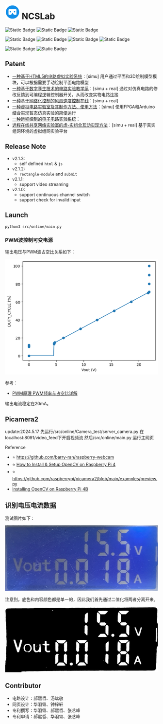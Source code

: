 # ![Alt Text](Img/logo.c5f1638c.png) NCSLab 

![Static Badge](https://img.shields.io/badge/Flask-3.0.3-000000?logo=flask)
![Static Badge](https://img.shields.io/badge/Three.js-_-000000?logo=three.js)
![Static Badge](https://img.shields.io/badge/OpenCV-4.6.0-5C3EE8?logo=opencv)

![Static Badge](https://img.shields.io/badge/Python-3.8.10-3776AB?logo=python)
![Static Badge](https://img.shields.io/badge/HTML5-_-E34F26?logo=html5)
![Static Badge](https://img.shields.io/badge/CSS3-_-1572B6?logo=css3)
![Static Badge](https://img.shields.io/badge/JavaScript-_-F7DF1E?logo=javascript)

![Static Badge](https://img.shields.io/badge/Raspberry_Pi-4B-A22846?logo=raspberrypi)
![Static Badge](https://img.shields.io/badge/Debian-12-A81D33?logo=debian)


## Patent

- [一种基于HTML5的电路虚拟实验系统](reference/patent/一种基于HTML5的电路虚拟实验系统.pdf)：[simu] 用户通过平面和3D绘制模型模块，可以根据需要手动绘制平面电路模型
- [一种基于数字孪生技术的电路实验教学系](reference/patent/一种基于数字孪生技术的电路实验教学系.pdf)：[simu + real] 通过对仿真电路的修改反馈到可编程逻辑控制器开关，从而改变实物电路连接
- [一种基于网络化控制的风扇速度控制在线](reference/patent/一种基于网络化控制的风扇速度控制在线.pdf)：[simu + real] 
- [一种虚拟电路实验室及其制作方法、使用方法](reference/patent/一种虚拟电路实验室及其制作方法、使用方法.pdf)：[simu] 使用FPGA和Arduino结合实现暂态仿真实验的简便运行
- [一种远程控制的电子电路实验系统](reference/patent/一种远程控制的电子电路实验系统.pdf)：
- [远程在线共享网络实验室的虚-实组合互动实现方法](reference/patent/远程在线共享网络实验室的虚-实组合互动实现方法.pdf)：[simu + real] 基于真实组网环境的虚拟组网实验平台


## Release Note

- v2.1.3: 
    - self defined `html` & `js`
- v2.1.2:
  - `rectangle-module` and `submit`
- v2.1.1:
  - support video streaming
- v2.1.0: 
  - support continuous channel switch
  - support check for invalid input


## Launch

```bash
python3 src/online/main.py
```

### PWM波控制可变电源

输出电压与PWM波占空比关系如下：

![Alt Text](src/offline/PWM/Vout2PWM.png)

参考：
- [PWM原理 PWM频率与占空比详解](https://blog.csdn.net/as480133937/article/details/103439546)

输出电流稳定在20mA。


## Picamera2

update:2024.5.17
先运行/src/online/Camera_test/server_camera.py 在localhost:8091/video_feed下开启视频流
然后/src/online/main.py 运行主网页

Reference
- ⭐️ https://github.com/barry-ran/raspberry-webcam
- ⭐️ [How to Install & Setup OpenCV on Raspberry Pi 4](https://how2electronics.com/how-to-install-setup-opencv-on-raspberry-pi-4)
- ⭐️ https://github.com/raspberrypi/picamera2/blob/main/examples/preview.py
- [Installing OpenCV on Raspberry Pi 4B](https://www.youtube.com/watch?v=OugQIz_vcFo)


## 识别电压电流数据

测试图片如下：

![Alt Text](Camera/IMG_0774.jpeg)

注意到，底色和内容颜色都是单一的，因此我们首先通过二值化将两者分离开来。

![Alt Text](Camera/output.png)


## Contributor

- 电路设计：郝熙哲、汤竑敬
- 网页设计：华羽霄、钟梓轩
- 专利撰写：华羽霄、郝熙哲、张艺峰
- 专利申请：郝熙哲、华羽霄、张艺峰
